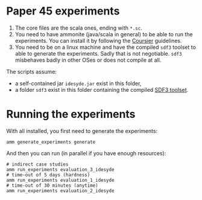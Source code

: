 # Paper 45 experiments

1. The core files are the scala ones, ending with `*.sc`. 
2. You need to have ammonite (java/scala in general) to be able to run the experiments. You can install it by following the [Coursier](https://get-coursier.io/) guidelines.
3. You need to be on a linux machine and have the compiled `sdf3` toolset to able to generate the experiments. Sadly that is not negotiable. `sdf3` misbehaves badly in other OSes or does not compile at all.

The scripts assume:
 * a self-contained jar `idesyde.jar` exist in this folder,
 * a folder `sdf3` exist in this folder containing the compiled [SDF3 toolset](https://www.es.ele.tue.nl/sdf3/).

# Running the experiments

With all installed, you first need to generate the experiments:

    amm generate_experiments generate

And then you can run (in parallel if you have enough resources):

    # indirect case studies
    amm run_experiments evaluation_3_idesyde 
    # time-out of 5 days (hardness)
    amm run_experiments evaluation_1_idesyde 
    # time-out of 30 minutes (anytime)
    amm run_experiments evaluation_2_idesyde 